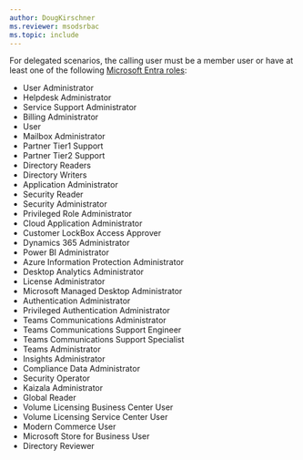 ```yaml
---
author: DougKirschner
ms.reviewer: msodsrbac
ms.topic: include
---
```


For delegated scenarios, the calling user must be a member user or have at least one of the following [Microsoft Entra roles](/azure/active-directory/roles/permissions-reference?toc=%2Fgraph%2Ftoc.json):

- User Administrator
- Helpdesk Administrator
- Service Support Administrator
- Billing Administrator
- User
- Mailbox Administrator
- Partner Tier1 Support
- Partner Tier2 Support
- Directory Readers
- Directory Writers
- Application Administrator
- Security Reader
- Security Administrator
- Privileged Role Administrator
- Cloud Application Administrator
- Customer LockBox Access Approver
- Dynamics 365 Administrator
- Power BI Administrator
- Azure Information Protection Administrator
- Desktop Analytics Administrator
- License Administrator
- Microsoft Managed Desktop Administrator
- Authentication Administrator
- Privileged Authentication Administrator
- Teams Communications Administrator
- Teams Communications Support Engineer
- Teams Communications Support Specialist
- Teams Administrator
- Insights Administrator
- Compliance Data Administrator
- Security Operator
- Kaizala Administrator
- Global Reader
- Volume Licensing Business Center User
- Volume Licensing Service Center User
- Modern Commerce User
- Microsoft Store for Business User
- Directory Reviewer

